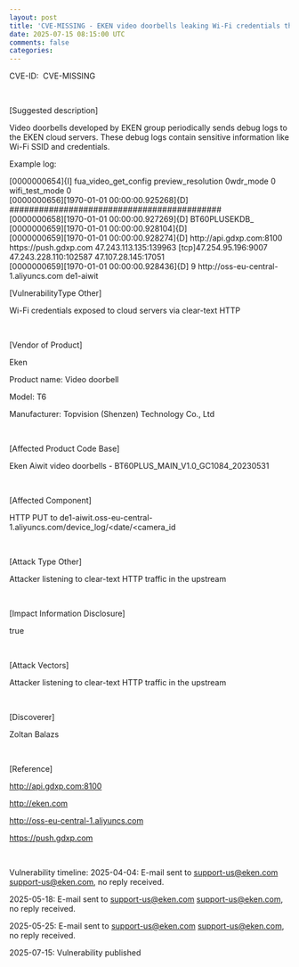 ```yaml
---           
layout: post
title: 'CVE-MISSING - EKEN video doorbells leaking Wi-Fi credentials through HTTP to cloud servers'
date: 2025-07-15 08:15:00 UTC
comments: false
categories:  
---
```


CVE-ID:&nbsp;
CVE-MISSING

&nbsp;

[Suggested description]

Video doorbells developed by EKEN group periodically sends debug logs to the EKEN cloud servers. These debug logs contain sensitive information like Wi-Fi SSID and credentials.

Example log: 

<div style="text-align: left;">
[0000000654]{I] fua_video_get_config preview_resolution 0wdr_mode 0 wifi_test_mode 0 
<br/>
[0000000656][1970-01-01 00:00:00.925268]{D] ########################################### 
<br/>
[0000000658][1970-01-01 00:00:00.927269]{D] BT60PLUSEKDB_<REDACTED-<REDACTED-<REDACTED-<REDACTED-<REDACTED>
<br/>
[0000000659][1970-01-01 00:00:00.928104]{D] <SSID<PASSWORD>
<br/>  
[0000000659][1970-01-01 00:00:00.928274]{D] http://api.gdxp.com:8100 https://push.gdxp.com 47.243.113.135:139963 [tcp]47.254.95.196:9007 47.243.228.110:102587 47.107.28.145:17051 
  <br/>
[0000000659][1970-01-01 00:00:00.928436]{D] 9 http://oss-eu-central-1.aliyuncs.com de1-aiwit
</div>


[VulnerabilityType Other]

Wi-Fi credentials exposed to cloud servers via clear-text HTTP

&nbsp;

[Vendor of Product]

Eken

Product name: Video doorbell

Model: T6

Manufacturer: Topvision (Shenzen) Technology Co., Ltd

&nbsp;

[Affected Product Code Base]

Eken Aiwit video doorbells - BT60PLUS_MAIN_V1.0_GC1084_20230531

&nbsp;

[Affected Component]&nbsp;

HTTP PUT to de1-aiwit.oss-eu-central-1.aliyuncs.com/device_log/<date/<camera_id

&nbsp;

[Attack Type Other]&nbsp;

Attacker listening to clear-text HTTP traffic in the upstream

&nbsp;

[Impact Information Disclosure]&nbsp;

true

&nbsp;

[Attack Vectors]&nbsp;

Attacker listening to clear-text HTTP traffic in the upstream

&nbsp;

[Discoverer]&nbsp;

Zoltan Balazs

&nbsp;

[Reference]&nbsp;

http://api.gdxp.com:8100&nbsp;

http://eken.com&nbsp;

http://oss-eu-central-1.aliyuncs.com&nbsp;

https://push.gdxp.com&nbsp;


&nbsp;

Vulnerability timeline: 
2025-04-04: E-mail sent to support-us@eken.com <support-us@eken.com>, no reply received.&nbsp;

2025-05-18: E-mail sent to support-us@eken.com <support-us@eken.com>, no reply received.&nbsp;

2025-05-25: E-mail sent to support-us@eken.com <support-us@eken.com>, no reply received.&nbsp;

2025-07-15: Vulnerability published&nbsp;


